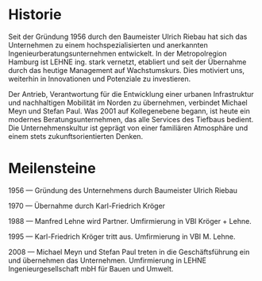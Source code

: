 # Historie

Seit der Gründung 1956 durch den Baumeister Ulrich Riebau hat sich das 
Unternehmen zu einem hochspezialisierten und anerkannten 
Ingenieurberatungsunternehmen entwickelt. In der Metropolregion Hamburg 
ist LEHNE ing. stark vernetzt, etabliert und seit der Übernahme durch 
das heutige Management auf Wachstumskurs. Dies motiviert uns, weiterhin 
in Innovationen und Potenziale zu investieren.

Der Antrieb, Verantwortung für die Entwicklung einer urbanen Infrastruktur 
und nachhaltigen Mobilität im Norden zu übernehmen, verbindet Michael 
Meyn und Stefan Paul. Was 2001 auf Kollegenebene begann, ist heute ein 
modernes Beratungsunternehmen, das alle Services des Tiefbaus bedient. 
Die Unternehmenskultur ist geprägt von einer familiären Atmosphäre und 
einem stets zukunftsorientierten Denken.

# Meilensteine

1956 — Gründung des Unternehmens durch Baumeister Ulrich Riebau

1970 — Übernahme durch Karl-Friedrich Kröger

1988 — Manfred Lehne wird Partner. Umfirmierung in VBI Kröger + Lehne.

1995 — Karl-Friedrich Kröger tritt aus. Umfirmierung in VBI M. Lehne.

2008 — Michael Meyn und Stefan Paul treten in die Geschäftsführung ein und übernehmen das Unternehmen. Umfirmierung in LEHNE Ingenieurgesellschaft mbH für Bauen und Umwelt.